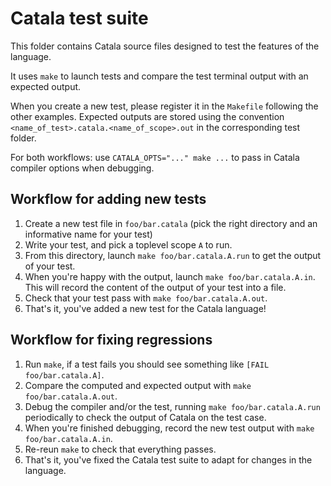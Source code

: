# Catala test suite

This folder contains Catala source files designed to test the features of the language.

It uses `make` to launch tests and compare the test terminal output with an expected output.

When you create a new test, please register it in the `Makefile` following the other examples. Expected outputs are stored using the convention `<name_of_test>.catala.<name_of_scope>.out` in the corresponding test folder.

For both workflows: use `CATALA_OPTS="..." make ...` to pass in Catala compiler
options when debugging.

## Workflow for adding new tests

1. Create a new test file in `foo/bar.catala` (pick the right directory and 
   an informative name for your test)
2. Write your test, and pick a toplevel scope `A` to run.
3. From this directory, launch `make foo/bar.catala.A.run` to get the output of
   your test.
4. When you're happy with the output, launch `make foo/bar.catala.A.in`. This 
   will record the content of the output of your test into a file.
5. Check that your test pass with `make foo/bar.catala.A.out`.
6. That's it, you've added a new test for the Catala language!


## Workflow for fixing regressions

1. Run `make`, if a test fails you should see something like 
   `[FAIL foo/bar.catala.A]`.
2. Compare the computed and expected output with `make foo/bar.catala.A.out`.
3. Debug the compiler and/or the test, running `make foo/bar.catala.A.run` 
   periodically to check the output of Catala on the test case.
4. When you're finished debugging, record the new test output with 
   `make foo/bar.catala.A.in`.
5. Re-reun `make` to check that everything passes.
6. That's it, you've fixed the Catala test suite to adapt for changes in the 
   language.